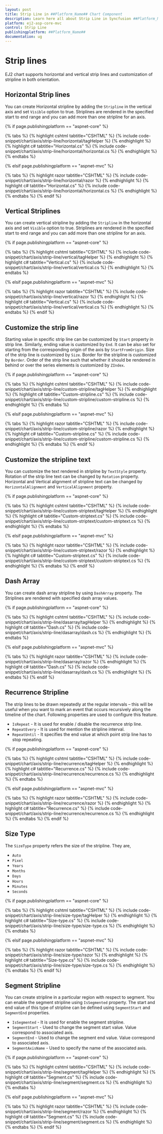```yaml
---
layout: post
title: Strip Line in ##Platform_Name## Chart Component
description: Learn here all about Strip Line in Syncfusion ##Platform_Name## Chart component and more.
platform: ej2-asp-core-mvc
control: Strip Line
publishingplatform: ##Platform_Name##
documentation: ug
---
```



<!-- markdownlint-disable MD036 -->

# Strip lines

<!-- markdownlint-disable MD036 -->

EJ2 chart supports horizontal and vertical strip lines and customization of stripline in both orientation.

## Horizontal Strip lines

You can create Horizontal stripline by adding the `Stripline` in the vertical axis and set `Visible` option to true.
Striplines are rendered in the specified start to end range and you can add more than one stripline for an axis.

{% if page.publishingplatform == "aspnet-core" %}

{% tabs %}
{% highlight cshtml tabtitle="CSHTML" %}
{% include code-snippet/chart/axis/strip-line/horizontal/tagHelper %}
{% endhighlight %}
{% highlight c# tabtitle="Horizontal.cs" %}
{% include code-snippet/chart/axis/strip-line/horizontal/horizontal.cs %}
{% endhighlight %}
{% endtabs %}

{% elsif page.publishingplatform == "aspnet-mvc" %}

{% tabs %}
{% highlight razor tabtitle="CSHTML" %}
{% include code-snippet/chart/axis/strip-line/horizontal/razor %}
{% endhighlight %}
{% highlight c# tabtitle="Horizontal.cs" %}
{% include code-snippet/chart/axis/strip-line/horizontal/horizontal.cs %}
{% endhighlight %}
{% endtabs %}
{% endif %}



## Vertical Striplines

You can create vertical stripline by adding the `Stripline` in the horizontal axis and set `Visible` option to true.
Striplines are rendered in the specified start to end range and you can add more than one stripline for an axis.

{% if page.publishingplatform == "aspnet-core" %}

{% tabs %}
{% highlight cshtml tabtitle="CSHTML" %}
{% include code-snippet/chart/axis/strip-line/vertical/tagHelper %}
{% endhighlight %}
{% highlight c# tabtitle="Vertical.cs" %}
{% include code-snippet/chart/axis/strip-line/vertical/vertical.cs %}
{% endhighlight %}
{% endtabs %}

{% elsif page.publishingplatform == "aspnet-mvc" %}

{% tabs %}
{% highlight razor tabtitle="CSHTML" %}
{% include code-snippet/chart/axis/strip-line/vertical/razor %}
{% endhighlight %}
{% highlight c# tabtitle="Vertical.cs" %}
{% include code-snippet/chart/axis/strip-line/vertical/vertical.cs %}
{% endhighlight %}
{% endtabs %}
{% endif %}



## Customize the strip line

Starting value in specific strip line can be customized by `Start` property in strip line. Similarly, ending value
is customized by `End`. It can be also set for starting from the corresponding origin of the axis by `StartFromOrigin`.
Size of the strip line is customized by `Size`. Border for the stripline is customized by `Border`.
Order of the strip line such that whether it should be rendered in behind or over the series elements
is customized by `ZIndex`.

{% if page.publishingplatform == "aspnet-core" %}

{% tabs %}
{% highlight cshtml tabtitle="CSHTML" %}
{% include code-snippet/chart/axis/strip-line/custom-stripline/tagHelper %}
{% endhighlight %}
{% highlight c# tabtitle="Custom-stripline.cs" %}
{% include code-snippet/chart/axis/strip-line/custom-stripline/custom-stripline.cs %}
{% endhighlight %}
{% endtabs %}

{% elsif page.publishingplatform == "aspnet-mvc" %}

{% tabs %}
{% highlight razor tabtitle="CSHTML" %}
{% include code-snippet/chart/axis/strip-line/custom-stripline/razor %}
{% endhighlight %}
{% highlight c# tabtitle="Custom-stripline.cs" %}
{% include code-snippet/chart/axis/strip-line/custom-stripline/custom-stripline.cs %}
{% endhighlight %}
{% endtabs %}
{% endif %}



## Customize the stripline text

You can customize the text rendered in stripline by `TextStyle` property. Rotation of the strip line text can be changed by `Rotation` property.
Horizontal and Vertical alignment of stripline text can be changed by `HorizontalAlignment` and `VerticalAlignment` property.

{% if page.publishingplatform == "aspnet-core" %}

{% tabs %}
{% highlight cshtml tabtitle="CSHTML" %}
{% include code-snippet/chart/axis/strip-line/custom-striptext/tagHelper %}
{% endhighlight %}
{% highlight c# tabtitle="Custom-striptext.cs" %}
{% include code-snippet/chart/axis/strip-line/custom-striptext/custom-striptext.cs %}
{% endhighlight %}
{% endtabs %}

{% elsif page.publishingplatform == "aspnet-mvc" %}

{% tabs %}
{% highlight razor tabtitle="CSHTML" %}
{% include code-snippet/chart/axis/strip-line/custom-striptext/razor %}
{% endhighlight %}
{% highlight c# tabtitle="Custom-striptext.cs" %}
{% include code-snippet/chart/axis/strip-line/custom-striptext/custom-striptext.cs %}
{% endhighlight %}
{% endtabs %}
{% endif %}



## Dash Array

You can create dash array stripline by using `DashArray` property. The Striplines are rendered with specified dash array values.

{% if page.publishingplatform == "aspnet-core" %}

{% tabs %}
{% highlight cshtml tabtitle="CSHTML" %}
{% include code-snippet/chart/axis/strip-line/dasarray/tagHelper %}
{% endhighlight %}
{% highlight c# tabtitle="Dash.cs" %}
{% include code-snippet/chart/axis/strip-line/dasarray/dash.cs %}
{% endhighlight %}
{% endtabs %}

{% elsif page.publishingplatform == "aspnet-mvc" %}

{% tabs %}
{% highlight razor tabtitle="CSHTML" %}
{% include code-snippet/chart/axis/strip-line/dasarray/razor %}
{% endhighlight %}
{% highlight c# tabtitle="Dash.cs" %}
{% include code-snippet/chart/axis/strip-line/dasarray/dash.cs %}
{% endhighlight %}
{% endtabs %}
{% endif %}



## Recurrence Stripline

 The strip lines to be drawn repeatedly at the regular intervals – this will be useful when you want to mark an event that occurs recursively along the timeline of the chart. Following properties are used to configure this feature.

* `IsRepeat`       - It is used for enable / disable the recurrence strip line.
* `RepeatEvery`    - It is used for mention the stripline interval.
* `RepeatUntil`    - It specifies the end value at which point strip line has to stop repeating.

{% if page.publishingplatform == "aspnet-core" %}

{% tabs %}
{% highlight cshtml tabtitle="CSHTML" %}
{% include code-snippet/chart/axis/strip-line/recurrence/tagHelper %}
{% endhighlight %}
{% highlight c# tabtitle="Recurrence.cs" %}
{% include code-snippet/chart/axis/strip-line/recurrence/recurrence.cs %}
{% endhighlight %}
{% endtabs %}

{% elsif page.publishingplatform == "aspnet-mvc" %}

{% tabs %}
{% highlight razor tabtitle="CSHTML" %}
{% include code-snippet/chart/axis/strip-line/recurrence/razor %}
{% endhighlight %}
{% highlight c# tabtitle="Recurrence.cs" %}
{% include code-snippet/chart/axis/strip-line/recurrence/recurrence.cs %}
{% endhighlight %}
{% endtabs %}
{% endif %}



## Size Type

The `SizeType` property refers the size of the stripline. They are,

* `Auto`
* `Pixel`
* `Years`
* `Months`
* `Days`
* `Hours`
* `Minutes`
* `Seconds`

{% if page.publishingplatform == "aspnet-core" %}

{% tabs %}
{% highlight cshtml tabtitle="CSHTML" %}
{% include code-snippet/chart/axis/strip-line/size-type/tagHelper %}
{% endhighlight %}
{% highlight c# tabtitle="Size-type.cs" %}
{% include code-snippet/chart/axis/strip-line/size-type/size-type.cs %}
{% endhighlight %}
{% endtabs %}

{% elsif page.publishingplatform == "aspnet-mvc" %}

{% tabs %}
{% highlight razor tabtitle="CSHTML" %}
{% include code-snippet/chart/axis/strip-line/size-type/razor %}
{% endhighlight %}
{% highlight c# tabtitle="Size-type.cs" %}
{% include code-snippet/chart/axis/strip-line/size-type/size-type.cs %}
{% endhighlight %}
{% endtabs %}
{% endif %}



## Segment Stripline

You can create stripline in a particular region with respect to segment. You can enable the segment stripline using `IsSegmented` property. The start and end value of this type of stripline can be defined using `SegmentStart` and `SegmentEnd` properties.

* `IsSegmented`     - It is used for enable the segment stripline.
* `SegmentStart`    - Used to change the segment start value. Value correspond to associated axis.
* `SegmentEnd`      - Used to change the segment end value. Value correspond to associated axis.
* `SegmentAxisName` - Used to specify the name of the associated axis.

{% if page.publishingplatform == "aspnet-core" %}

{% tabs %}
{% highlight cshtml tabtitle="CSHTML" %}
{% include code-snippet/chart/axis/strip-line/segment/tagHelper %}
{% endhighlight %}
{% highlight c# tabtitle="Segment.cs" %}
{% include code-snippet/chart/axis/strip-line/segment/segment.cs %}
{% endhighlight %}
{% endtabs %}

{% elsif page.publishingplatform == "aspnet-mvc" %}

{% tabs %}
{% highlight razor tabtitle="CSHTML" %}
{% include code-snippet/chart/axis/strip-line/segment/razor %}
{% endhighlight %}
{% highlight c# tabtitle="Segment.cs" %}
{% include code-snippet/chart/axis/strip-line/segment/segment.cs %}
{% endhighlight %}
{% endtabs %}
{% endif %}

